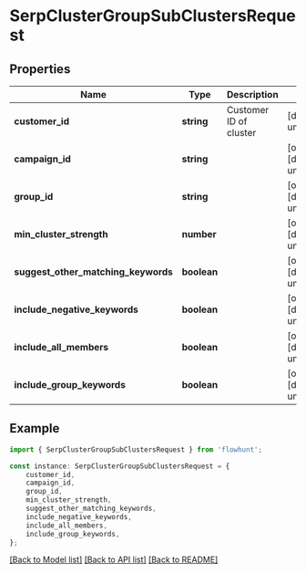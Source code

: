 # SerpClusterGroupSubClustersRequest


## Properties

Name | Type | Description | Notes
------------ | ------------- | ------------- | -------------
**customer_id** | **string** | Customer ID of cluster | [default to undefined]
**campaign_id** | **string** |  | [optional] [default to undefined]
**group_id** | **string** |  | [optional] [default to undefined]
**min_cluster_strength** | **number** |  | [optional] [default to undefined]
**suggest_other_matching_keywords** | **boolean** |  | [optional] [default to undefined]
**include_negative_keywords** | **boolean** |  | [optional] [default to undefined]
**include_all_members** | **boolean** |  | [optional] [default to undefined]
**include_group_keywords** | **boolean** |  | [optional] [default to undefined]

## Example

```typescript
import { SerpClusterGroupSubClustersRequest } from 'flowhunt';

const instance: SerpClusterGroupSubClustersRequest = {
    customer_id,
    campaign_id,
    group_id,
    min_cluster_strength,
    suggest_other_matching_keywords,
    include_negative_keywords,
    include_all_members,
    include_group_keywords,
};
```

[[Back to Model list]](../README.md#documentation-for-models) [[Back to API list]](../README.md#documentation-for-api-endpoints) [[Back to README]](../README.md)
